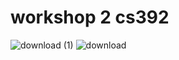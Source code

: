 # workshop 2 cs392
![download (1)](https://user-images.githubusercontent.com/92299910/146172271-66329e95-2fc5-4e1f-91a7-111e28af7877.jpg)
![download](https://user-images.githubusercontent.com/92299910/146172537-cca135d9-5b52-4c6d-a06c-7d61876b7e6c.png)
